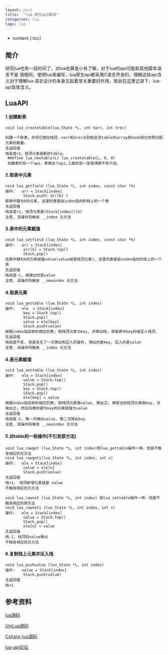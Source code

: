 ```yaml
---
layout: post
title:  "lua 原生api解读"
categories: lua
tags: lua
---
```


* content
{:toc}

## 简介

研究lua也有一段时间了，对lua也算是小有了解，对于lua的api可能和其他脚本语言不是
很相同，使用lua来编写，lua原生api都采用C语言开发的，理解这些api含义对于理解lua
语言设计的本身又起着至关重要的作用，故此在这里记录下，lua-api具体含义。

## LuaAPI

#### 1.创建新表
```
void lua_createtable(lua_State *L, int narr, int nrec)

创建一个新表，并将它放在栈顶，narr和nrec分别制定该table的array和hash部分的预分配
元素的数量。
无返回值
栈高度+1，栈顶元素是新的table。
 #define lua_newtable(L) lua_createtable(L, 0, 0)
 创建表的另一个api，常用这个api,上面的宏一定很清楚不多介绍。
 ```

#### 2.取表中元素
```
void lua_getfield (lua_State *L, int index, const char *k)
操作:   arr = Stack[index]
        Stack.push( arr[k] )
取表中键为k的元素, 这里的表是由index指向的栈上的一个表
无返回值
栈高度+1, 栈顶元素是(Stack[index])[k]
注意, 该操作将触发 __index 元方法
```

#### 3.表中的元素赋值
```
void lua_setfield (lua_State *L, int index, const char *k)
操作:   arr = Stack[index]
        arr[k] = Stack.top()
        Stack.pop()
给表中键为k的元素赋值value(value就是栈顶元素), 这里的表是由index指向的栈上的一个表
无返回值
栈高度-1, 被弹出的是value
注意, 该操作将触发 __newindex 元方法
```

#### 4.取表元素
```
void lua_gettable (lua_State *L, int index)
操作:   ele  = Stack[index]
        key = Stack.top()
        Stack.pop()
        value = ele[key]
        Stack.push(value)
根据index指定取到相应的表; 取栈顶元素为key, 并弹出栈; 获取表中key的值压入栈顶.
无返回值
栈高度不变, 但是发生了一次弹出和压入的操作, 弹出的是key, 压入的是value
注意, 该操作将触发 __index 元方法
```

#### 4.表元素赋值
```
void lua_settable (lua_State *L, int index)
操作:   ele = Stack[index]
        value = Stack.top()
        Stack.pop()
        key = Stack.top()
        Stack.pop()
        ele[key] = value
根据index指定取到相应的表; 取栈顶元素做value, 弹出之; 再取当前栈顶元素做key, 亦弹出之; 然后将表的键为key的元素赋值为value
无返回值
栈高度-2, 第一次弹出value, 第二次弹出key
注意, 该操作将触发 __newindex 元方法
```

#### 5.对table的一些操作[不引发原方法]
```
void lua_rawget (lua_State *L, int index)和lua_gettable操作一样，但是不触发相应的元方法 
void lua_rawgeti(lua_State *L, int index, int n)
操作:   ele = Stack[index]
        value = ele[n]
        Stack.push(value)
无返回值
栈+1， 栈顶新增元素就是 value
不触发相应的元方法

void lua_rawset (lua_State *L, int index) 和lua_settable操作一样，但是不触发相应的原方法
void lua_rawseti (lua_State *L, int index, int n) 
操作:   ele = Stack[index]
        value = Stack.top()
        Stack.pop()
        ele[n] = value
无返回值
栈-1, 栈顶将value弹出
不触发相应的元方法
```

#### 6.复制栈上元素并压入栈
```
void lua_pushvalue (lua_State *L, int index)
操作:   value = Stack[index]       
        Stack.push(value)
无返回值
栈+1 
```

## 参考资料

[lua源码](https://github.com/lua/lua)

[UniLua源码](https://github.com/xebecnan/UniLua)

[Csharp-lua源码](https://github.com/abaojin/csharp-lua)

[lua-api论坛](http://www.cnblogs.com/ringofthec/archive/2010/10/22/lua.html)



	






